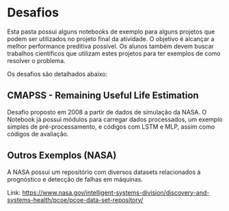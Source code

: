 # Desafios

Esta pasta possui alguns notebooks de exemplo para alguns projetos que podem ser utilizados no projeto final da atividade.
O objetivo é alcançar a melhor performance preditiva possível.
Os alunos também devem buscar trabalhos científicos que utilizam estes projetos para ter exemplos de como resolver o problema.

Os desafios são detalhados abaixo:

## CMAPSS - Remaining Useful Life Estimation

Desafio proposto em 2008 a partir de dados de simulação da NASA.
O Notebook já possui módulos para carregar dados processados, um exemplo simples de pré-processamento, e códigos com LSTM e MLP, assim como códigos de avaliação.

## Outros Exemplos (NASA)

A NASA possui um repositório com diversos datasets relacionados à prognóstico e detecção de falhas em máquinas.

Link: https://www.nasa.gov/intelligent-systems-division/discovery-and-systems-health/pcoe/pcoe-data-set-repository/
